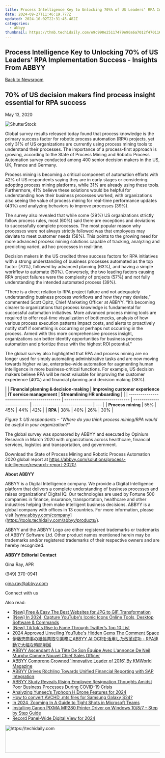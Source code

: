 ```yaml
---
title: Process Intelligence Key to Unlocking 70%% of US Leaders' RPA Implementation Success - Insights From ABBYY
date: 2024-09-27T11:46:19.777Z
updated: 2024-10-02T22:31:45.482Z
categories:
  - abbyy
thumbnail: https://thmb.techidaily.com/e9c990e25117479e90a6a7012f47011623d3e85d5155cf7861b563822cc331cb.jpg
---
```


## Process Intelligence Key to Unlocking 70% of US Leaders' RPA Implementation Success - Insights From ABBYY

[Back to Newsroom](https://tools.techidaily.com/abbyy/products/)

## 70% of US decision makers find process insight essential for RPA success

May 13, 2020

![ShutterStock](https://content.abbyy.com/-/media/project/abbyy/abbyy/branchtemplates/shutterstock_1272462163_1296-x-729.jpg?h=729&iar=0&w=1296)

Global survey results released today found that process knowledge is the primary success factor for robotic process automation (RPA) projects, yet only 31% of US organizations are currently using process mining tools to understand their processes. The importance of a process-first approach is growing, according to the State of Process Mining and Robotic Process Automation survey conducted among 400 senior decision makers in the US, UK, France and Germany.

Process mining is becoming a critical component of automation efforts with 42% of US respondents saying they are in early stages or considering adopting process mining platforms, while 31% are already using these tools. Furthermore, 41% believe these solutions would be helpful for understanding how their business processes worked, with organizations also seeing the value of process mining for real-time performance updates (43%) and analyzing behaviors to improve processes (39%).

The survey also revealed that while some (29%) US organizations strictly follow process rules, most (60%) said there are exceptions and deviations to successfully complete processes. The most popular reason why processes were not always strictly followed was that employees may deviate to meet customer needs (58%). This points to the growing need for more advanced process mining solutions capable of tracking, analyzing and predicting varied, ad hoc processes in real-time.

Decision makers in the US credited three success factors for RPA initiatives with a strong understanding of business processes automated as the top factor (70%), followed by advanced planning (63%), and having a simple workflow to automate (50%). Conversely, the two leading factors causing RPA project failures were the complexity of projects (57%) and not fully understanding the intended automated process (39%). 

“There is a direct relation to RPA project failure and not adequately understanding business process workflows and how they may deviate,” commented Scott Opitz, Chief Marketing Officer at ABBYY. “It’s becoming clearer to organizations that process knowledge is fundamental for successful automation initiatives. More advanced process mining tools are required to offer real-time visualization of bottlenecks, analysis of how various process execution patterns impact costs, and alerts to proactively notify staff if something is occurring or perhaps not occurring in the process. Armed with this more comprehensive process insight, organizations can better identify opportunities for business process automation and prioritize those with the highest ROI potential.” 

The global survey also highlighted that RPA and process mining are no longer used for simply automating administrative tasks and are now moving towards higher value, enterprise-wide automation for augmenting human intelligence in more business-critical functions. For example, US decision makers believe RPA will be most valuable for improving the customer experience (40%) and financial planning and decision making (38%). 

| |  **Financial planning & decision-making** | **Improving customer experience** | **IT service management** | **Streamlining HR onboarding** |     |
| ------------------------------------------- | --------------------------------- | ------------------------- | ------------------------------ | --- |
| **Process mining**                          | 55%                               | 45%                       | 44%                            | 42% |
| **RPA**                                     | 38%                               | 40%                       | 26%                            | 30% |

_Figure 1: US respondents – “Where do you think process mining/RPA would be useful in your organization?”_

The global survey was sponsored by ABBYY and executed by Opinium Research in March 2020 with organizations across healthcare, financial services, logistics and transportation, and government.

Download the State of Process Mining and Robotic Process Automation 2020 global report at <https://abbyy.com/solutions/process-intelligence/research-report-2020/>.

**About ABBYY**

ABBYY is a Digital Intelligence company. We provide a Digital Intelligence platform that delivers a complete understanding of business processes and raises organizations’ Digital IQ. Our technologies are used by Fortune 500 companies in finance, insurance, transportation, healthcare and other industries helping them make intelligent business decisions. ABBYY is a global company with offices in 13 countries. For more information, please visit [www.abbyy.com/company](https://tools.techidaily.com/abbyy/products/).

ABBYY and the ABBYY Logo are either registered trademarks or trademarks of ABBYY Software Ltd. Other product names mentioned herein may be trademarks and/or registered trademarks of their respective owners and are hereby recognized.

**ABBYY Editorial Contact**

Gina Ray, APR

(949) 370-0941

[gina.ray@abbyy.com](https://tools.techidaily.com/abbyy/products/)

Connect with us

<ins class="adsbygoogle"
     style="display:block"
     data-ad-format="autorelaxed"
     data-ad-client="ca-pub-7571918770474297"
     data-ad-slot="1223367746"></ins>

<ins class="adsbygoogle"
     style="display:block"
     data-ad-client="ca-pub-7571918770474297"
     data-ad-slot="8358498916"
     data-ad-format="auto"
     data-full-width-responsive="true"></ins>

<span class="atpl-alsoreadstyle">Also read:</span>
<div><ul>
<li><a href="https://some-techniques.techidaily.com/new-free-and-easy-the-best-websites-for-jpg-to-gif-transformation/"><u>[New] Free & Easy The Best Websites for JPG to GIF Transformation</u></a></li>
<li><a href="https://facebook-video-footage.techidaily.com/new-in-2024-capture-youtubes-iconic-icons-online-tools-desktop-software-and-commands/"><u>[New] In 2024, Capture YouTube's Iconic Icons Online Tools, Desktop Software & Commands</u></a></li>
<li><a href="https://twitter-clips.techidaily.com/new-tiktoks-rise-to-fame-through-twitters-top-10-list/"><u>[New] TikTok's Rise to Fame Through Twitter’s Top 10 List</u></a></li>
<li><a href="https://fox-helps.techidaily.com/2024-approved-unveiling-youtubes-hidden-gems-the-comment-space/"><u>2024 Approved Unveiling YouTube's Hidden Gems The Comment Space</u></a></li>
<li><a href="https://discover-advanced.techidaily.com/abbyy-ai-ocr-rpa/"><u>伊藤忠商事の紙帳票取引業務にABBYY AI OCRを活用した改革成功 - RPA連動で大幅な時間削減</u></a></li>
<li><a href="https://discover-advanced.techidaily.com/abbyy-ascendant-a-la-tete-de-son-equipe-avec-lannonce-de-neil-murphy-comme-nouvel-chief-sales-officer/"><u>ABBYY Ascendant À La Tête De Son Équipe Avec L'annonce De Neil Murphy Comme Nouvel Chief Sales Officer</u></a></li>
<li><a href="https://discover-advanced.techidaily.com/abbyy-compreno-crowned-innovative-leader-of-2016-by-kmworld-magazine/"><u>ABBYY Compreno Crowned 'Innovative Leader of 2016' By KMWorld Magazine</u></a></li>
<li><a href="https://discover-advanced.techidaily.com/abbyy-drives-rochling-towards-unified-financial-reporting-with-sap-integration/"><u>ABBYY Drives Röchling Towards Unified Financial Reporting with SAP Integration</u></a></li>
<li><a href="https://discover-advanced.techidaily.com/abbyy-study-reveals-rising-employee-resignation-thoughts-amidst-poor-business-processes-during-covid-19-crisis/"><u>ABBYY Study Reveals Rising Employee Resignation Thoughts Amidst Poor Business Processes During COVID-19 Crisis</u></a></li>
<li><a href="https://extra-information.techidaily.com/analyzing-yuneecs-typhoon-h-drone-features-for-2024/"><u>Analyzing Yuneec’s Typhoon H Drone Features for 2024</u></a></li>
<li><a href="https://phone-solutions.techidaily.com/how-to-convert-avchd-mts-files-for-samsung-galaxy-s24-by-aiseesoft-video-converter-play-mts-on-android/"><u>How to convert AVCHD .mts files for Samsung Galaxy S24?</u></a></li>
<li><a href="https://fox-info.techidaily.com/in-2024-zooming-in-a-guide-to-tight-shots-in-microsoft-teams/"><u>In 2024, Zooming In A Guide to Tight Shots in Microsoft Teams</u></a></li>
<li><a href="https://win-amazing.techidaily.com/installing-canon-pixma-mp280-printer-driver-on-windows-1087-step-by-step-guide/"><u>Installing Canon PIXMA MP280 Printer Driver on Windows 10/8/7 - Step by Step Guide</u></a></li>
<li><a href="https://on-screen-recording.techidaily.com/record-panel-wide-digital-view-for-2024/"><u>Record Panel-Wide Digital View for 2024</u></a></li>
</ul></div>

<!-- affiliate ads begin -->
<a href="https://aligracehair.sjv.io/c/5597632/2012434/19272" target="_top" id="2012434">
  <img src="//a.impactradius-go.com/display-ad/19272-2012434" border="0" alt="https://techidaily.com" width="728" height="90"/>
</a>
<img height="0" width="0" src="https://aligracehair.sjv.io/i/5597632/2012434/19272" style="position:absolute;visibility:hidden;" border="0" />
<!-- affiliate ads end -->

